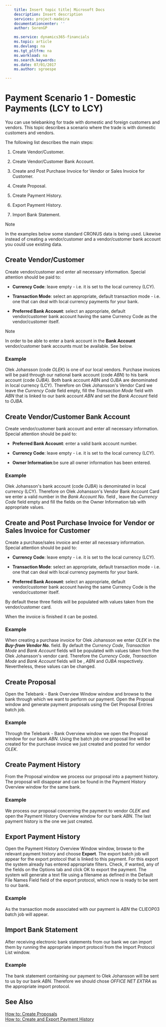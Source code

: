 ```yaml
---
    title: Insert topic title| Microsoft Docs
    description: Insert description
    services: project-madeira
    documentationcenter: ''
    author: SorenGP

    ms.service: dynamics365-financials
    ms.topic: article
    ms.devlang: na
    ms.tgt_pltfrm: na
    ms.workload: na
    ms.search.keywords:
    ms.date: 07/01/2017
    ms.author: sgroespe

---
```

# Payment Scenario 1 - Domestic Payments (LCY to LCY)
You can use telebanking for trade with domestic and foreign customers and vendors. This topic describes a scenario where the trade is with domestic customers and vendors.  
  
 The following list describes the main steps:  
  
1.  Create Vendor/Customer.  
  
2.  Create Vendor/Customer Bank Account.  
  
3.  Create and Post Purchase Invoice for Vendor or Sales Invoice for Customer.  
  
4.  Create Proposal.  
  
5.  Create Payment History.  
  
6.  Export Payment History.  
  
7.  Import Bank Statement.  
  
> [!NOTE]  
>  In the examples below some standard CRONUS data is being used. Likewise instead of creating a vendor/customer and a vendor/customer bank account you could use existing data.  
  
## Create Vendor/Customer  
 Create vendor/customer and enter all necessary information. Special attention should be paid to:  
  
-   **Currency Code**: leave empty - i.e. it is set to the local currency (LCY).  
  
-   **Transaction Mode**: select an appropriate, default transaction mode - i.e. one that can deal with local currency payments for your bank.  
  
-   **Preferred Bank Account**: select an appropriate, default vendor/customer bank account having the same Currency Code as the vendor/customer itself.  
  
> [!NOTE]  
>  In order to be able to enter a bank account in the **Bank Account** vendor/customer bank accounts must be available. See below.  
  
### Example  
 Olek Johansson (code *OLEK*) is one of our local vendors. Purchase invoices will be paid through our national bank account (code *ABN*) to his bank account (code *OJBA*). Both bank account ABN and OJBA are denominated in local currency (LCY). Therefore on Olek Johansson's Vendor Card we leave the *Currency Code* field empty, fill the *Transaction Mode* field with *ABN* that is linked to our bank account *ABN* and set the *Bank Account* field to *OJBA*.  
  
## Create Vendor/Customer Bank Account  
 Create vendor/customer bank account and enter all necessary information. Special attention should be paid to:  
  
-   **Preferred Bank Account**: enter a valid bank account number.  
  
-   **Currency Code**: leave empty - i.e. it is set to the local currency (LCY).  
  
-   **Owner Information**:be sure all owner information has been entered.  
  
### Example  
 Olek Johansson's bank account (code *OJBA*) is denominated in local currency (LCY). Therefore on Olek Johansson's Vendor Bank Account Card we enter a valid number in the *Bank Account No.* field *,* leave the *Currency Code* field empty and fill the fields on the Owner Information tab with appropriate values.  
  
## Create and Post Purchase Invoice for Vendor or Sales Invoice for Customer  
 Create a purchase/sales invoice and enter all necessary information. Special attention should be paid to:  
  
-   **Currency Code**: leave empty - i.e. it is set to the local currency (LCY).  
  
-   **Transaction Mode**: select an appropriate, default transaction mode - i.e. one that can deal with local currency payments for your bank.  
  
-   **Preferred Bank Account**: select an appropriate, default vendor/customer bank account having the same Currency Code is the vendor/customer itself.  
  
 By default these three fields will be populated with values taken from the vendor/customer card.  
  
 When the invoice is finished it can be posted.  
  
### Example  
 When creating a purchase invoice for Olek Johansson we enter *OLEK* in the ***Buy-from Vendor No.*** field. By default the *Currency Code*, *Transaction Mode* and *Bank Account* fields will be populated with values taken from the Olek Johansson's vendor card. Therefore the *Currency Code*, *Transaction Mode* and *Bank Account* fields will be *<empty>*, *ABN* and *OJBA* respectively. Nevertheless, these values can be changed.  
  
## Create Proposal  
 Open the Telebank - Bank Overview Window window and browse to the bank through which we want to perform our payment. Open the Proposal window and generate payment proposals using the Get Proposal Entries batch job.  
  
### Example  
 Through the Telebank - Bank Overview window we open the Proposal window for our bank *ABN*. Using the batch job one proposal line will be created for the purchase invoice we just created and posted for vendor *OLEK*.  
  
## Create Payment History  
 From the Proposal window we process our proposal into a payment history. The proposal will disappear and can be found in the Payment History Overview window for the same bank.  
  
### Example  
 We process our proposal concerning the payment to vendor *OLEK* and open the Payment History Overview window for our bank *ABN*. The last payment history is the one we just created.  
  
## Export Payment History  
 Open the Payment History Overview Window window, browse to the relevant payment history and choose **Export**. The export batch job will appear for the export protocol that is linked to this payment. For this export the system already has entered appropriate filters. Check, if wanted, any of the fields on the Options tab and click OK to export the payment. The system will generate a text file using a filename as defined in the Default File Names Field field of the export protocol, which now is ready to be sent to our bank.  
  
### Example  
 As the transaction mode associated with our payment is *ABN* the CLIEOP03 batch job will appear.  
  
## Import Bank Statement  
 After receiving electronic bank statements from our bank we can import them by running the appropriate import protocol from the Import Protocol List window.  
  
### Example  
 The bank statement containing our payment to Olek Johansson will be sent to us by our bank *ABN*. Therefore we should chose *OFFICE NET EXTRA* as the appropriate import protocol.  
  
## See Also  
 [How to: Create Proposals](how-to-create-proposals.md)   
 [How to: Create and Export Payment History](how-to-create-and-export-payment-history.md)